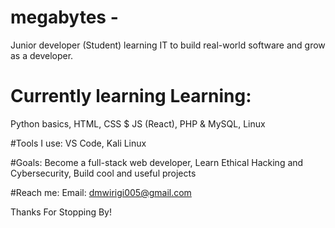 # megabytes - 
Junior developer (Student) learning IT to build real-world software and grow as a developer. 

# Currently learning Learning:
Python basics, 
HTML, CSS $ JS (React), 
PHP & MySQL,
Linux

#Tools I use:
VS Code,
Kali Linux

#Goals:
Become a full-stack web developer,
Learn Ethical Hacking and Cybersecurity,
Build cool and useful projects

#Reach me:
Email: dmwirigi005@gmail.com

Thanks For Stopping By!
